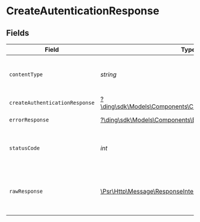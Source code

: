 # CreateAutenticationResponse


## Fields

| Field                                                                                                                | Type                                                                                                                 | Required                                                                                                             | Description                                                                                                          |
| -------------------------------------------------------------------------------------------------------------------- | -------------------------------------------------------------------------------------------------------------------- | -------------------------------------------------------------------------------------------------------------------- | -------------------------------------------------------------------------------------------------------------------- |
| `contentType`                                                                                                        | *string*                                                                                                             | :heavy_check_mark:                                                                                                   | HTTP response content type for this operation                                                                        |
| `createAuthenticationResponse`                                                                                       | [?\ding\sdk\Models\Components\CreateAuthenticationResponse](../../Models/Components/CreateAuthenticationResponse.md) | :heavy_minus_sign:                                                                                                   | OK                                                                                                                   |
| `errorResponse`                                                                                                      | [?\ding\sdk\Models\Components\ErrorResponse](../../Models/Components/ErrorResponse.md)                               | :heavy_minus_sign:                                                                                                   | Bad Request                                                                                                          |
| `statusCode`                                                                                                         | *int*                                                                                                                | :heavy_check_mark:                                                                                                   | HTTP response status code for this operation                                                                         |
| `rawResponse`                                                                                                        | [\Psr\Http\Message\ResponseInterface](https://www.php-fig.org/psr/psr-7/#33-psrhttpmessageresponseinterface)         | :heavy_minus_sign:                                                                                                   | Raw HTTP response; suitable for custom response parsing                                                              |